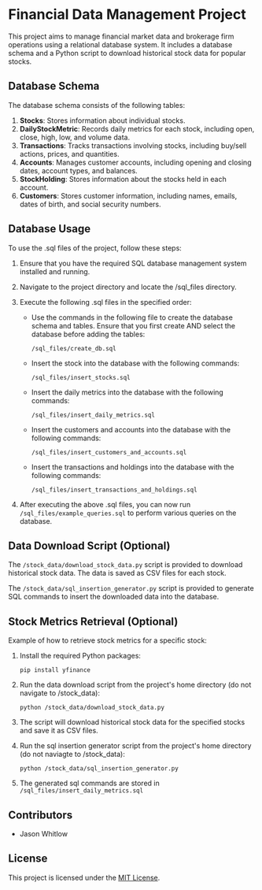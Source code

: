# Financial Data Management Project

This project aims to manage financial market data and brokerage firm operations using a relational database system. It includes a database schema and a Python script to download historical stock data for popular stocks.

## Database Schema

The database schema consists of the following tables:

1. **Stocks**: Stores information about individual stocks.
2. **DailyStockMetric**: Records daily metrics for each stock, including open, close, high, low, and volume data.
3. **Transactions**: Tracks transactions involving stocks, including buy/sell actions, prices, and quantities.
4. **Accounts**: Manages customer accounts, including opening and closing dates, account types, and balances.
5. **StockHolding**: Stores information about the stocks held in each account.
6. **Customers**: Stores customer information, including names, emails, dates of birth, and social security numbers.

## Database Usage

To use the .sql files of the project, follow these steps:

1. Ensure that you have the required SQL database management system installed and running.

2. Navigate to the project directory and locate the /sql_files directory.

3. Execute the following .sql files in the specified order:

   - Use the commands in the following file to create the database schema and tables. Ensure that you first create AND select the database before adding the tables:

        `/sql_files/create_db.sql`

    - Insert the stock into the database with the following commands:
  
        `/sql_files/insert_stocks.sql` 

    - Insert the daily metrics into the database with the following commands:
  
        `/sql_files/insert_daily_metrics.sql`

    - Insert the customers and accounts into the database with the following commands:
  
        `/sql_files/insert_customers_and_accounts.sql`

    - Insert the transactions and holdings into the database with the following commands:
  
        `/sql_files/insert_transactions_and_holdings.sql`

4. After executing the above .sql files, you can now run `/sql_files/example_queries.sql` to perform various queries on the database.

## Data Download Script (Optional)

The `/stock_data/download_stock_data.py` script is provided to download historical stock data. The data is saved as CSV files for each stock.

The `/stock_data/sql_insertion_generator.py` script is provided to generate SQL commands to insert the downloaded data into the database.

## Stock Metrics Retrieval (Optional)

Example of how to retrieve stock metrics for a specific stock:

1. Install the required Python packages:
    ```
    pip install yfinance
    ```

2. Run the data download script from the project's home directory (do not navigate to /stock_data):
    ```
    python /stock_data/download_stock_data.py
    ```

3. The script will download historical stock data for the specified stocks and save it as CSV files.

4. Run the sql insertion generator script from the project's home directory (do not naviagte to /stock_data):
    ```
    python /stock_data/sql_insertion_generator.py
    ```
5. The generated sql commands are stored in `/sql_files/insert_daily_metrics.sql`
   

## Contributors

- Jason Whitlow

## License

This project is licensed under the [MIT License](LICENSE).
